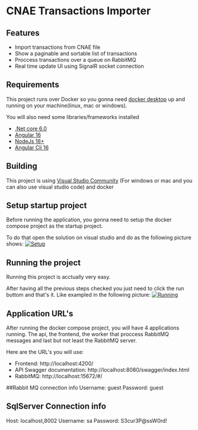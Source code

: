 # CNAE Transactions Importer 

## Features

- Import transactions from CNAE file
- Show a paginable and sortable list of transactions
- Proccess transactions over a queue on RabbitMQ
- Real time update UI using SignalR socket connection


## Requirements

This project runs over Docker so you gonna need [docker desktop](https://www.docker.com/products/docker-desktop/ "docker desktop") up and running on your machine(linux, mac or windows).

You will also need some libraries/frameworks installed

- [.Net core 6.0](https://dotnet.microsoft.com/pt-br/download/dotnet/6.0 ".Net core 6.0")
- [Angular 16](https://angular.io/guide/setup-local "Angular 16")
- [NodeJs 18+](https://nodejs.org/en "NodeJs 18+")
- [Angular Cli 16](https://angular.io/guide/setup-local "Angular Cli 16")

## Building

This project is using [Visual Studio Community](https://visualstudio.microsoft.com/pt-br/thank-you-downloading-visual-studio/?sku=Community&channel=Release&version=VS2022&source=VSLandingPage&passive=false&cid=2030 "Visual Studio Community") (For windows or mac and you can also use visual studio code) and docker

## Setup startup project

Before running the application, you gonna need to setup the docker compose project as the startup project.

To do that open the solution on visual studio and do as the following picture shows:
[![Setup](https://github.com/charlesfranca/desafio-dev/blob/main/assets/set-startup-project.png?raw=true "Setup")](https://github.com/charlesfranca/desafio-dev/blob/main/assets/set-startup-project.png?raw=true "Setup")

## Running the project

Running this project is acctually very easy.

After having all the previous steps checked you just need to click the run buttom and that's it. Like exampled in the following picture:
[![Running](https://github.com/charlesfranca/desafio-dev/blob/main/assets/running-project.png?raw=true "Running")](https://github.com/charlesfranca/desafio-dev/blob/main/assets/running-project.png?raw=true "Running")

## Application URL's

After running the docker compose project, you will have 4 applications running. The api, the frontend, the worker that proccess RabbitMQ messages and last but not least the RabbitMQ server.

Here are the URL's you will use:

- Frontend: http://localhost:4200/
- API Swagger documentation: http://localhost:8080/swagger/index.html
- RabbitMQ: http://localhost:15672/#/

##Rabbit MQ connection info
Username: guest
Password: guest

## SqlServer Connection info
Host: localhost,8002
Username: sa
Password: S3cur3P@ssW0rd!
